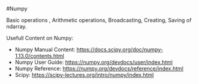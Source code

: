 #Numpy

Basic operations , Arithmetic operations, Broadcasting, Creating, Saving of ndarray. 

Usefull Content on Numpy:
- Numpy Manual Content: https://docs.scipy.org/doc/numpy-1.13.0/contents.html
- Numpy User Guide: https://numpy.org/devdocs/user/index.html
- Numpy Reference: https://numpy.org/devdocs/reference/index.html
- Scipy: https://scipy-lectures.org/intro/numpy/index.html
